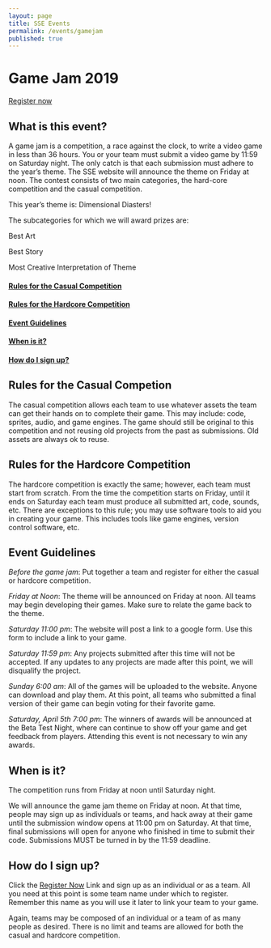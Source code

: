 ```yaml
---
layout: page
title: SSE Events
permalink: /events/gamejam
published: true
---
```


# Game Jam 2019

[Register now](https://docs.google.com/forms/d/e/1FAIpQLScc1pJpq1djj7SdGMW2XmuD2wxfaZ_CrHEQtqDppeBFf_cdUw/viewform)

## What is this event?

A game jam is a competition, a race against the clock, to write a video game in less than 36 hours. You or your team must submit a video game by 11:59 on Saturday night. The only catch is that each submission must adhere to the year’s theme. The SSE website will announce the theme on Friday at noon. The contest consists of two main categories, the hard-core competition and the casual competition.

This year’s theme is: Dimensional Diasters!

The subcategories for which we will award prizes are:

Best Art

Best Story

Most Creative Interpretation of Theme

#### [Rules for the Casual Competition](#headin)
#### [Rules for the Hardcore Competition](#headin2)
#### [Event Guidelines](#headin3)
#### [When is it?](#headin4)
#### [How do I sign up?](#headin5)
<a name="headin"></a>

## Rules for the Casual Competion

The casual competition allows each team to use whatever assets the team can get their hands on to complete their game. This may include: code, sprites, audio, and game engines. The game should still be original to this competition and not reusing old projects from the past as submissions. Old assets are always ok to reuse.
<a name="headin2"></a>

## Rules for the Hardcore Competition 

The hardcore competition is exactly the same; however, each team must start from scratch. From the time the competition starts on Friday, until it ends on Saturday each team must produce all submitted art, code, sounds, etc. There are exceptions to this rule; you may use software tools to aid you in creating your game. This includes tools like game engines, version control software, etc.
<a name="headin3"></a>

## Event Guidelines

_Before the game jam_: Put together a team and register for either the casual or hardcore competition.

_Friday at Noon_: The theme will be announced on Friday at noon. All teams may begin developing their games. Make sure to relate the game back to the theme.

_Saturday 11:00 pm_: The website will post a link to a google form. Use this form to include a link to your game.

_Saturday 11:59 pm_: Any projects submitted after this time will not be accepted. If any updates to any projects are made after this point, we will disqualify the project.

_Sunday 6:00 am_: All of the games will be uploaded to the website. Anyone can download and play them. At this point, all teams who submitted a final version of their game can begin voting for their favorite game.

_Saturday, April 5th 7:00 pm_: The winners of awards will be announced at the Beta Test Night, where can continue to show off your game and get feedback from players. Attending this event is not necessary to win any awards.
<a name="headin4"></a>

## When is it?

The competition runs from Friday at noon until Saturday night.

We will announce the game jam theme on Friday at noon. At that time, people may sign up as individuals or teams, and hack away at their game until the submission window opens at 11:00 pm on Saturday. At that time, final submissions will open for anyone who finished in time to submit their code. Submissions MUST be turned in by the 11:59 deadline.
<a name="headin5"></a>

## How do I sign up?

Click the [Register Now](https://docs.google.com/forms/d/e/1FAIpQLScc1pJpq1djj7SdGMW2XmuD2wxfaZ_CrHEQtqDppeBFf_cdUw/viewform) Link and sign up as an individual or as a team. All you need at this point is some team name under which to register. Remember this name as you will use it later to link your team to your game.

Again, teams may be composed of an individual or a team of as many people as desired. There is no limit and teams are allowed for both the casual and hardcore competition.